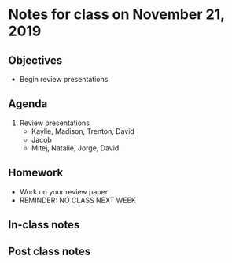 # Notes for class on November 21, 2019

## Objectives
* Begin review presentations

## Agenda
1. Review presentations
	- Kaylie, Madison, Trenton, David
	- Jacob
	-  Mitej, Natalie, Jorge, David

## Homework
* Work on your review paper
* REMINDER: NO CLASS NEXT WEEK

## In-class notes

## Post class notes
